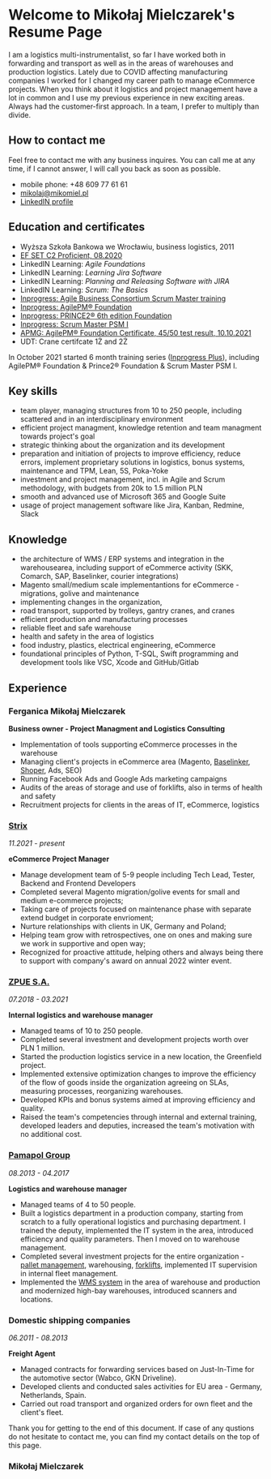 # Welcome to Mikołaj Mielczarek's Resume Page

I am a logistics multi-instrumentalist, so far I have worked both in forwarding and transport as well as in the areas of warehouses and production logistics. Lately due to COVID affecting manufacturing companies I worked for I changed my career path to manage eCommerce projects. When you think about it logistics and project management have a lot in common and I use my previous experience in new exciting areas. Always had the customer-first approach. In a team, I prefer to multiply than divide.

## How to contact me

Feel free to contact me with any business inquires. You can call me at any time, if I cannot answer, I will call you back as soon as possible.

- mobile phone: +48 609 77 61 61
- [mikolaj@mikomiel.pl](mailto:mikolaj@mikomiel.pl)
- [LinkedIN profile](https://www.linkedin.com/in/mikolajmielczarek/)

## Education and certificates
- Wyższa Szkoła Bankowa we Wrocławiu, business logistics, 2011
- [EF SET C2 Proficient, 08.2020](https://www.efset.org/cert/7wZ5mr)
- LinkedIN Learning: _Agile Foundations_ 
- LinkedIN Learning: _Learning Jira Software_
- LinkedIN Learning: _Planning and Releasing Software with JIRA_ 
- LinkedIN Learning: _Scrum: The Basics_
- [Inprogress: Agile Business Consortium Scrum Master training](https://inprogress.pl/szkolenia/agile-scrum/abcscrum/agile-business-consortium-scrum-master/)
- [Inprogress: AgilePM® Foundation](https://inprogress.pl/szkolenia/zarzadzanie-projektami-programami-i-portfelem/agilepm/agilepm-foundation/)
- [Inprogress: PRINCE2® 6th edition Foundation](https://inprogress.pl/szkolenia/zarzadzanie-projektami-programami-i-portfelem/prince2/prince2-foundation/)
- [Inprogress: Scrum Master PSM I](https://inprogress.pl/szkolenia/agile-scrum/scrum-szkolenia-autorskie/psm-i/)
- [APMG: AgilePM® Foundation Certificate, 45/50 test result, 10.10.2021](https://www.credly.com/badges/d49b460c-ec0f-46b7-88c0-9ec948a89104/print)
- UDT: Crane certifcate 1Ż and 2Ż

In October 2021 started 6 month training series ([Inprogress Plus](https://inprogress.pl/inprogress-plus-twoja-strefa-rozwoju/)), including AgilePM® Foundation & Prince2® Foundation & Scrum Master PSM I. 

## Key skills
- team player, managing structures from 10 to 250 people, including scattered and in an interdisciplinary environment
- efficient project managment, knowledge retention and team managment towards project's goal 
- strategic thinking about the organization and its development
- preparation and initiation of projects to improve efficiency, reduce errors, implement proprietary solutions in logistics, bonus systems, maintenance and TPM, Lean, 5S, Poka-Yoke
- investment and project management, incl. in Agile and Scrum methodology, with budgets from 20k to 1.5 million PLN
- smooth and advanced use of Microsoft 365 and Google Suite 
- usage of project management software like Jira, Kanban, Redmine, Slack

## Knowledge 
- the architecture of WMS / ERP systems and integration in the warehousearea, including support of eCommerce activity (SKK, Comarch, SAP, Baselinker, courier integrations)
- Magento small/medium scale implementantions for eCommerce - migrations, golive and maintenance 
- implementing changes in the organization,
- road transport, supported by trolleys, gantry cranes, and cranes
- efficient production and manufacturing processes
- reliable fleet and safe warehouse
- health and safety in the area of logistics
- food industry, plastics, electrical engineering, eCommerce
- foundational principles of Python, T-SQL, Swift programming and development tools like VSC, Xcode and GitHub/Gitlab

## Experience

### Ferganica Mikołaj Mielczarek
**Business owner - Project Managment and Logistics Consulting**

- Implementation of tools supporting eCommerce processes in the warehouse
- Managing client's projects in eCommerce area (Magento, [Baselinker](http://baselinker.com), [Shoper](http://shoper.pl), Ads, SEO)
- Running Facebook Ads and Google Ads marketing campaigns
- Audits of the areas of storage and use of forklifts, also in terms of health and safety
- Recruitment projects for clients in the areas of IT, eCommerce, logistics

### [Strix](https://www.strix.net/)
_11.2021 - present_

**eCommerce Project Manager** 
- Manage development team of 5-9 people including Tech Lead, Tester, Backend and Frontend Developers
- Completed several Magento migration/golive events for small and medium e-commerce projects;
- Taking care of projects focused on maintenance phase with separate extend budget in corporate envrioment;
- Nurture relationships with clients in UK, Germany and Poland;
- Helping team grow with retrospectives, one on ones and making sure we work in supportive and open way;
- Recognized for proactive attitude, helping others and always being there to support with company's award on annual 2022 winter event.


### [ZPUE S.A.](https://zpue.pl)
_07.2018 - 03.2021_

**Internal logistics and warehouse manager** 
- Managed teams of 10 to 250 people.
- Completed several investment and development projects worth over PLN 1 million.
- Started the production logistics service in a new location, the Greenfield project.
- Implemented extensive optimization changes to improve the efficiency of the flow of goods inside the organization agreeing on SLAs, measuring processes, reorganizing warehouses.
- Developed KPIs and bonus systems aimed at improving efficiency and quality.
- Raised the team's competencies through internal and external training, developed leaders and deputies, increased the team's motivation with no additional cost.

### [Pamapol Group](https://www.grupapamapol.pl)
_08.2013 - 04.2017_

**Logistics and warehouse manager**
- Managed teams of 4 to 50 people.
- Built a logistics department in a production company, starting from scratch to a fully operational logistics and purchasing department. I trained the deputy, implemented the IT system in the area, introduced efficiency and quality parameters. Then I moved on to warehouse management.
- Completed several investment projects for the entire organization - [pallet management](https://www.chep.com/pl/pl/consumer-goods), warehousing, [forklifts](https://toyota-forklifts.pl/wynajem-wozkow/wynajem-wozka/), implemented IT supervision in internal fleet management.
- Implemented the [WMS system](https://www.skk.com.pl) in the area of warehouse and production and modernized high-bay warehouses, introduced scanners and locations.

### Domestic shipping companies
_06.2011 - 08.2013_

**Freight Agent**
- Managed contracts for forwarding services based on Just-In-Time for the automotive sector (Wabco, GKN Driveline).
- Developed clients and conducted sales activities for EU area - Germany, Netherlands, Spain.
- Carried out road transport and organized orders for own fleet and the client's fleet.

Thank you for getting to the end of this document. If case of any qustions do not hesitate to contact me, you can find my contact details on the top of this page.
### Mikołaj Mielczarek

